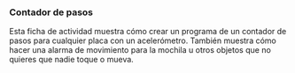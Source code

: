 ### Contador de pasos

Esta ficha de actividad muestra cómo crear un programa de un contador de pasos para cualquier placa con un acelerómetro. También muestra cómo hacer una alarma de movimiento para la mochila u otros objetos que no quieres que nadie toque o mueva.
